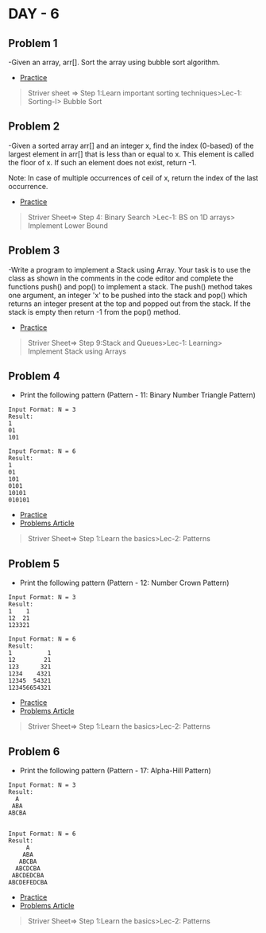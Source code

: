 # DAY - 6

## Problem 1
-Given an array, arr[]. Sort the array using bubble sort algorithm.

- [Practice](https://www.geeksforgeeks.org/problems/bubble-sort/1?utm_source=youtube&utm_medium=collab_striver_ytdescription&utm_campaign=bubble-sort)

> Striver sheet => Step 1:Learn important sorting techniques>Lec-1: Sorting-I> Bubble Sort 

## Problem 2
-Given a sorted array arr[] and an integer x, find the index (0-based) of the largest element in arr[] that is less than or equal to x. This element is called the floor of x. If such an element does not exist, return -1.

Note: In case of multiple occurrences of ceil of x, return the index of the last occurrence.

- [Practice](https://www.geeksforgeeks.org/problems/floor-in-a-sorted-array-1587115620/1?track=DSASP-Searching&amp%253BbatchId=154&utm_source=youtube&utm_medium=collab_striver_ytdescription&utm_campaign=floor-in-a-sorted-array)

> Striver Sheet=> Step 4: Binary Search >Lec-1: BS on 1D arrays> Implement Lower Bound


## Problem 3
-Write a program to implement a Stack using Array. Your task is to use the class as shown in the comments in the code editor and complete the functions push() and pop() to implement a stack. The push() method takes one argument, an integer 'x' to be pushed into the stack and pop() which returns an integer present at the top and popped out from the stack. If the stack is empty then return -1 from the pop() method.

- [Practice](https://www.geeksforgeeks.org/problems/implement-stack-using-array/1?utm_source=youtube&utm_medium=collab_striver_ytdescription&utm_campaign=implement-stack-using-array)

> Striver Sheet=> Step 9:Stack and Queues>Lec-1: Learning> Implement Stack using Arrays

## Problem 4
- Print the following pattern (Pattern - 11: Binary Number Triangle Pattern)
```
Input Format: N = 3
Result: 
1
01
101

Input Format: N = 6
Result:   
1
01
101
0101
10101
010101
```
- [Practice](https://www.naukri.com/code360/problems/binary-number-triangle_6581890?utm_source=youtube&utm_medium=affiliate&utm_campaign=striver_patternproblems)
- [Problems Article](https://takeuforward.org/strivers-a2z-dsa-course/must-do-pattern-problems-before-starting-dsa/)

> Striver Sheet=> Step 1:Learn the basics>Lec-2: Patterns

## Problem 5
- Print the following pattern (Pattern - 12: Number Crown Pattern)

```
Input Format: N = 3
Result: 
1    1
12  21
123321

Input Format: N = 6
Result:   
1          1
12        21
123      321
1234    4321
12345  54321
123456654321
```
- [Practice](https://www.naukri.com/code360/problems/number-crown_6581894?utm_source=youtube&utm_medium=affiliate&utm_campaign=striver_patternproblems)
- [Problems Article](https://takeuforward.org/strivers-a2z-dsa-course/must-do-pattern-problems-before-starting-dsa/)

> Striver Sheet=> Step 1:Learn the basics>Lec-2: Patterns

## Problem 6
- Print the following pattern (Pattern - 17: Alpha-Hill Pattern)

```
Input Format: N = 3
Result: 
  A  
 ABA 
ABCBA


Input Format: N = 6
Result:   
     A     
    ABA    
   ABCBA   
  ABCDCBA  
 ABCDEDCBA 
ABCDEFEDCBA
```
- [Practice](https://www.naukri.com/code360/problems/alpha-hill_6581921?utm_source=youtube&utm_medium=affiliate&utm_campaign=striver_patternproblems)
- [Problems Article](https://takeuforward.org/strivers-a2z-dsa-course/must-do-pattern-problems-before-starting-dsa/)

> Striver Sheet=> Step 1:Learn the basics>Lec-2: Patterns
